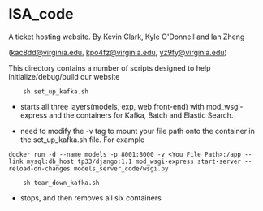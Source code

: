 # ISA_code

A ticket hosting website. By Kevin Clark, Kyle O'Donnell and Ian Zheng

(kac8dd@virginia.edu, kpo4fz@virginia.edu, yz9fy@virginia.edu)


This directory contains a number of scripts designed to help initialize/debug/build our website

```
	sh set_up_kafka.sh
```
- starts all three layers(models, exp, web front-end) with mod_wsgi-express and the containers for Kafka, Batch and Elastic Search.

- need to modify the -v tag to mount your file path onto the container in the set_up_kafka.sh file.
For example
```
docker run -d --name models -p 8001:8000 -v <You File Path>:/app --link mysql:db_host tp33/django:1.1 mod_wsgi-express start-server --reload-on-changes models_server_code/wsgi.py 

```
```
	sh tear_down_kafka.sh
```
- stops, and then removes all six containers
